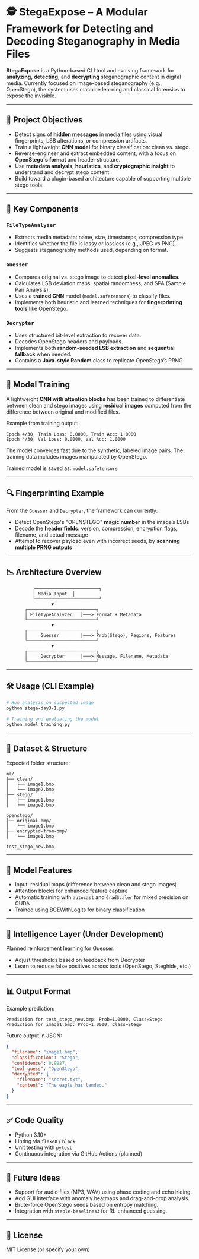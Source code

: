 # 🕵️ StegaExpose – A Modular Framework for Detecting and Decoding Steganography in Media Files

**StegaExpose** is a Python-based CLI tool and evolving framework for **analyzing**, **detecting**, and **decrypting** steganographic content in digital media. Currently focused on image-based steganography (e.g., OpenStego), the system uses machine learning and classical forensics to expose the invisible.

---

## 🎯 Project Objectives

- Detect signs of **hidden messages** in media files using visual fingerprints, LSB alterations, or compression artifacts.
- Train a lightweight **CNN model** for binary classification: clean vs. stego.
- Reverse-engineer and extract embedded content, with a focus on **OpenStego's format** and header structure.
- Use **metadata analysis**, **heuristics**, and **cryptographic insight** to understand and decrypt stego content.
- Build toward a plugin-based architecture capable of supporting multiple stego tools.

---

## 🧠 Key Components

### `FileTypeAnalyzer`
- Extracts media metadata: name, size, timestamps, compression type.
- Identifies whether the file is lossy or lossless (e.g., JPEG vs PNG).
- Suggests steganography methods used, depending on format.

### `Guesser`
- Compares original vs. stego image to detect **pixel-level anomalies**.
- Calculates LSB deviation maps, spatial randomness, and SPA (Sample Pair Analysis).
- Uses a **trained CNN** model (`model.safetensors`) to classify files.
- Implements both heuristic and learned techniques for **fingerprinting tools** like OpenStego.

### `Decrypter`
- Uses structured bit-level extraction to recover data.
- Decodes OpenStego headers and payloads.
- Implements both **random-seeded LSB extraction** and **sequential fallback** when needed.
- Contains a **Java-style Random** class to replicate OpenStego’s PRNG.

---

## 🧪 Model Training

A lightweight **CNN with attention blocks** has been trained to differentiate between clean and stego images using **residual images** computed from the difference between original and modified files.

Example from training output:
```
Epoch 4/30, Train Loss: 0.0000, Train Acc: 1.0000
Epoch 4/30, Val Loss: 0.0000, Val Acc: 1.0000
```

The model converges fast due to the synthetic, labeled image pairs. The training data includes images manipulated by OpenStego.

Trained model is saved as: `model.safetensors`

---

## 🔍 Fingerprinting Example

From the `Guesser` and `Decrypter`, the framework can currently:
- Detect OpenStego's "OPENSTEGO" **magic number** in the image’s LSBs
- Decode the **header fields**: version, compression, encryption flags, filename, and actual message
- Attempt to recover payload even with incorrect seeds, by **scanning multiple PRNG outputs**

---

## 📉 Architecture Overview

```
          ┌────────────────────────┐
          │ Media Input  │
          └────────────────────────┘
                 ▼
       ┌──────────────────────────┐
       │ FileTypeAnalyzer   │───> Format + Metadata
       └──────────────────────────┘
                 ▼
       ┌──────────────────────────┐
       │     Guesser        │───> Prob(Stego), Regions, Features
       └──────────────────────────┘
                 ▼
       ┌──────────────────────────┐
       │     Decrypter      │───> Message, Filename, Metadata
       └──────────────────────────┘
```

---

## 🛠 Usage (CLI Example)

```bash
# Run analysis on suspected image
python stega-day3-1.py

# Training and evaluating the model
python model_training.py
```

---

## 🧬 Dataset & Structure

Expected folder structure:

```
ml/
├── clean/
│   ├── image1.bmp
│   └── image2.bmp
├── stego/
│   ├── image1.bmp
│   └── image2.bmp

openstego/
├── original-bmp/
│   └── image1.bmp
├── encrypted-from-bmp/
│   └── image1.bmp

test_stego_new.bmp
```

---

## 📆 Model Features

- Input: residual maps (difference between clean and stego images)
- Attention blocks for enhanced feature capture
- Automatic training with `autocast` and `GradScaler` for mixed precision on CUDA
- Trained using BCEWithLogits for binary classification

---

## 🧠 Intelligence Layer (Under Development)

Planned reinforcement learning for Guesser:
- Adjust thresholds based on feedback from Decrypter
- Learn to reduce false positives across tools (OpenStego, Steghide, etc.)

---

## 📊 Output Format

Example prediction:
```
Prediction for test_stego_new.bmp: Prob=1.0000, Class=Stego
Prediction for image1.bmp: Prob=1.0000, Class=Stego
```

Future output in JSON:
```json
{
  "filename": "image1.bmp",
  "classification": "Stego",
  "confidence": 0.9987,
  "tool_guess": "OpenStego",
  "decrypted": {
    "filename": "secret.txt",
    "content": "The eagle has landed."
  }
}
```

---

## ✅ Code Quality

- Python 3.10+
- Linting via `flake8` / `black`
- Unit testing with `pytest`
- Continuous integration via GitHub Actions (planned)

---

## 🧪 Future Ideas

- Support for audio files (MP3, WAV) using phase coding and echo hiding.
- Add GUI interface with anomaly heatmaps and drag-and-drop analysis.
- Brute-force OpenStego seeds based on entropy matching.
- Integration with `stable-baselines3` for RL-enhanced guessing.

---

## 📜 License

MIT License (or specify your own)
